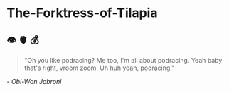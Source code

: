 # The-Forktress-of-Tilapia

## 👁️ 🫀 💰

> "Oh you like podracing? Me too, I'm all about podracing. Yeah baby that's right, vroom zoom. Uh huh yeah, podracing."

 *- Obi-Wan Jabroni*
